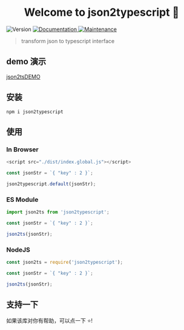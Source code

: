 <h1 align="center">Welcome to json2typescript 👋</h1>
<p>
  <img alt="Version" src="https://img.shields.io/badge/version-1.0.0-blue.svg?cacheSeconds=2592000" />
  <a href="https://github.com/CodeByZack/json2ts#readme" target="_blank">
    <img alt="Documentation" src="https://img.shields.io/badge/documentation-yes-brightgreen.svg" />
  </a>
  <a href="https://github.com/CodeByZack/json2ts/graphs/commit-activity" target="_blank">
    <img alt="Maintenance" src="https://img.shields.io/badge/Maintained%3F-yes-green.svg" />
  </a>
</p>

> transform json to typescript interface

## demo 演示

[json2tsDEMO](https://json2ts.vercel.app/)

## 安装

```
npm i json2typescript

```

## 使用

### In Browser

```javascript
<script src="./dist/index.global.js"></script>

const jsonStr = `{ "key" : 2 }`;

json2typescript.default(jsonStr);

```

### ES Module

```javascript
import json2ts from 'json2typescript';

const jsonStr = `{ "key" : 2 }`;

json2ts(jsonStr);

```

### NodeJS

```javascript
const json2ts = require('json2typescript');

const jsonStr = `{ "key" : 2 }`;

json2ts(jsonStr);
```


## 支持一下

如果该库对你有帮助，可以点一下 ⭐️!



